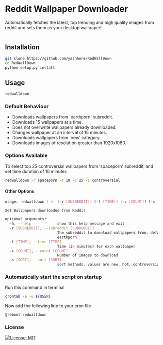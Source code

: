 # Reddit Wallpaper Downloader
Automatically fetches the latest, top trending and high quality images from reddit and sets them as your desktop wallpaper!

![]()

## Installation
```bash
git clone https://github.com/yashhere/RedWallDown
cd RedWallDown
python setup.py install
```

## Usage
```bash
redwalldown
```

### Default Behaviour
* Downloads wallpapers from 'earthporn' subreddit.
* Downloads 15 wallpapers at a time.
* Does not overwrite wallpapers already downloaded.
* Changes wallpaper at an interval of 15 minutes.
* Downloads wallpapers from 'new' category.
* Downloads images of resolution greater than 1920x1080.

### Options Available
To select top 25 controversial wallpapers from 'spaceporn' subreddit, and set time duration of 10 minutes
```bash
redwalldown -r spaceporn -t 10 -c 25 -s controversial
```

#### Other Options
```bash
usage: redwalldown [-h] [-r [SUBREDDIT]] [-t [TIME]] [-c [COUNT]] [-s [SORT]]

Set Wallpapers downloaded from Reddit

optional arguments:
  -h, --help            show this help message and exit
  -r [SUBREDDIT], --subreddit [SUBREDDIT]
                        The subreddit to download wallpapers from, defaults to
                        earthporn
  -t [TIME], --time [TIME]
                        Time (in minutes) for each wallpaper
  -c [COUNT], --count [COUNT]
                        Number of images to download
  -s [SORT], --sort [SORT]
                        sort methods, values are new, hot, controversial
```

### Automatically start the script on startup
Run this command in terminal
```bash
crontab -e -u ${USER}
```

Now add the following line to your cron file
```bash
@reboot redwalldown
```

### License
[![License: MIT](https://img.shields.io/badge/License-MIT-yellow.svg)](https://opensource.org/licenses/MIT)


